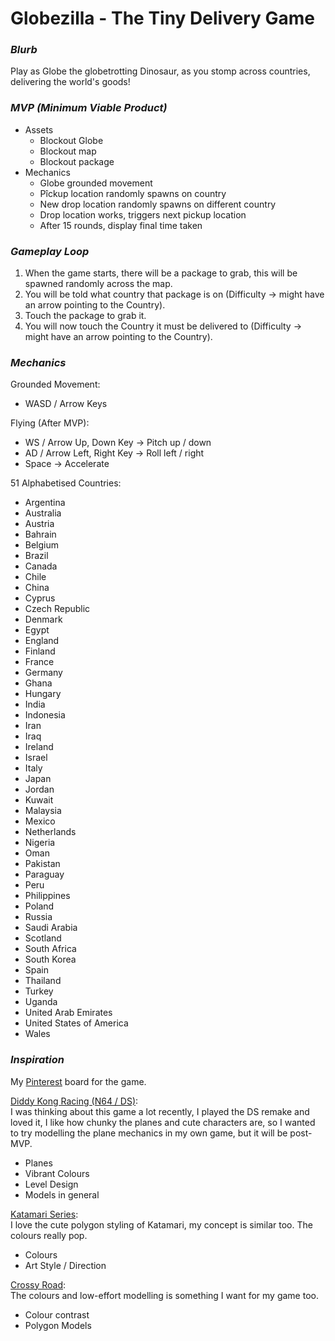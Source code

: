 # Globezilla - The Tiny Delivery Game

### _Blurb_
Play as Globe the globetrotting Dinosaur, as you stomp across countries, delivering the world's goods!

### _MVP (Minimum Viable Product)_
- Assets
	- Blockout Globe
	- Blockout map
	- Blockout package
- Mechanics
	- Globe grounded movement
	- Pîckup location randomly spawns on country
	- New drop location randomly spawns on different country
	- Drop location works, triggers next pickup location
	- After 15 rounds, display final time taken

### _Gameplay Loop_
1. When the game starts, there will be a package to grab, this will be spawned randomly across the map.
2. You will be told what country that package is on (Difficulty -> might have an arrow pointing to the Country).
3. Touch the package to grab it.
4. You will now touch the Country it must be delivered to (Difficulty -> might have an arrow pointing to the Country).

### _Mechanics_
Grounded Movement: 
- WASD / Arrow Keys

Flying (After MVP): 
- WS / Arrow Up, Down Key -> Pitch up / down
- AD / Arrow Left, Right Key -> Roll left / right
- Space -> Accelerate

51 Alphabetised Countries:
- Argentina
- Australia
- Austria
- Bahrain
- Belgium
- Brazil
- Canada
- Chile
- China
- Cyprus
- Czech Republic
- Denmark
- Egypt
- England
- Finland
- France
- Germany
- Ghana
- Hungary
- India
- Indonesia
- Iran
- Iraq
- Ireland
- Israel
- Italy
- Japan
- Jordan
- Kuwait
- Malaysia
- Mexico
- Netherlands
- Nigeria
- Oman
- Pakistan
- Paraguay
- Peru
- Philippines
- Poland
- Russia
- Saudi Arabia
- Scotland
- South Africa
- South Korea
- Spain
- Thailand
- Turkey
- Uganda
- United Arab Emirates
- United States of America
- Wales

### _Inspiration_
My [Pinterest](https://ie.pinterest.com/kaffestroemme/globezilla-gmtk-jam-2024/) board for the game.

[Diddy Kong Racing (N64 / DS)](https://en.wikipedia.org/wiki/Diddy_Kong_Racing):\
I was thinking about this game a lot recently, I played the DS remake and loved it, I like how chunky the planes and cute characters are, so I wanted to try modelling the plane mechanics in my own game, but it will be post-MVP.
- Planes
- Vibrant Colours
- Level Design
- Models in general

[Katamari Series](https://en.wikipedia.org/wiki/Katamari):\
I love the cute polygon styling of Katamari, my concept is similar too. The colours really pop.
- Colours
- Art Style / Direction

[Crossy Road](https://en.wikipedia.org/wiki/Crossy_Road):\
The colours and low-effort modelling is something I want for my game too.
- Colour contrast
- Polygon Models
